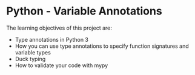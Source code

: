 # Python - Variable Annotations

The learning objectives of this project are:

- Type annotations in Python 3
- How you can use type annotations to specify function signatures and variable types
- Duck typing
- How to validate your code with mypy
